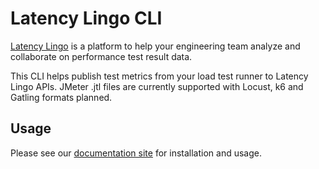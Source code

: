 # Latency Lingo CLI

[Latency Lingo](https://latencylingo.com) is a platform to help your engineering team analyze and collaborate on performance test result data.

This CLI helps publish test metrics from your load test runner to Latency Lingo APIs. JMeter .jtl files are currently supported with Locust, k6 and Gatling formats planned.

## Usage

Please see our [documentation site](https://docs.latencylingo.com/docs/getting-started) for installation and usage.
